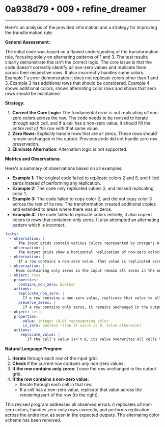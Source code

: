# 0a938d79 • 009 • refine_dreamer

---
Here's an analysis of the provided information and a strategy for improving the transformation rule:

**General Assessment:**

The initial code was based on a flawed understanding of the transformation rule, focusing solely on alternating patterns of 1 and 3. The test results clearly demonstrate this isn't the correct logic. The core issue is that the code doesn't correctly identify *all* non-zero values and replicate them across their respective rows. It also incorrectly handles some colors. Example 1's error demonstrates it does not replicate colors other than 1 and 3. Example 3 has additional rows that should be considered. Example 4 shows additional colors, shows alternating color rows and shows that zero rows should be maintained.

**Strategy:**

1.  **Correct the Core Logic:** The fundamental error is not replicating *all* non-zero colors across the row. The code needs to be revised to iterate through each cell, and if a cell has a non-zero value, it should fill the *entire rest of the row* with that same value.
2.  **Zero Rows:** Explicitly handle rows that are all zeros. These rows should remain unchanged in the output. Previous code did not handle zero row preservation.
3. **Eliminate Alternation**: Alternation logic is not supported.

**Metrics and Observations:**

Here's a summary of observations based on all examples:

*   **Example 1:** The original code failed to replicate colors 2 and 8, and filled zeros instead of performing any replication.
*   **Example 2:** The code only replicated values 3, and missed replicating color 1.
*   **Example 3:** The code failed to copy color 2, and did not copy color 3 across the rest of its row. The transformation created additional copies and extended to areas where there was all zeros.
*   **Example 4:** The code failed to replicate colors entirely, it also copied colors to rows that contained only zeros. It also attempted an alternating pattern which is incorrect.

```yaml
facts:
  - observation: |
      The input grids contain various colors represented by integers 0-9.
  - observation: |
      The output grids show a horizontal replication of non-zero colors.
  - observation: |
      If a row contains a non-zero value, that value is replicated across the entire row to the right.
  - observation: |
     Rows containing only zeros in the input remain all zeros in the output.
  - object: rows
    properties:
      contains_non_zero: boolean
    actions:
      replicate_non_zero: |
        If a row contains a non-zero value, replicate that value to all cells to its right within that row.
      preserve_zeros: |
        If a row contains only zeros, it remains unchanged in the output.
  - object: cells
    properties:
        value: integer (0-9) representing color.
        is_zero: boolean (true if value is 0, false otherwise)
    actions:
       replicate_value: |
          If the cell's value isn't 0, its value overwrites all cells to its right in the row.

```

**Natural Language Program:**

1.  **Iterate** through each row of the input grid.
2.  **Check** if the current row contains *any* non-zero values.
3.  **If the row contains only zeros:** Leave the row unchanged in the output grid.
4.  **If the row contains a non-zero value:**
    *   Iterate through each cell in that row.
    *   If a cell has a non-zero value, replicate that value across the *remaining* part of the row (to the right).

This revised program addresses all observed errors: it replicates *all* non-zero colors, handles zero-only rows correctly, and performs replication across the entire row, as seen in the expected outputs. The alternating color scheme has been removed.

